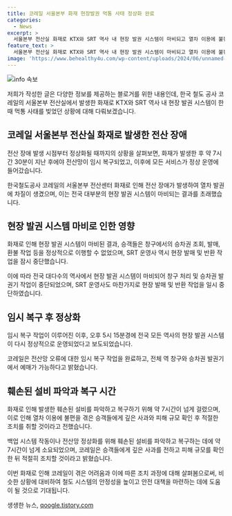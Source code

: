 ```yaml
---
title: 코레일 서울본부 화재 현장발권 먹통 사태 정상화 완료
categories:
  - News
excerpt: >
  서울본부 전산실 화재로 KTX와 SRT 역사 내 현장 발권 시스템이 마비되고 열차 이용에 불편을 겪었습니다. 전국 대다수의 현장 발권 시스템이 멈춘 가운데, 코레일과 SRT 운영사는 발권 및 반환 작업을 일시 중단했습니다. 임시 복구 후 7시간 30분이 지나서야 모든 서비스가 정상 운영에 돌아왔고, 하지만 복구 작업은 훼손된 설비를 파악하고 복구하는 데 시간이 소요되었습니다. 코레일은 피해 규모를 확인한 뒤 적절히 조치할 계획이라며 깊이 사과하고 있습니다.
feature_text: >
  서울본부 전산실 화재로 KTX와 SRT 역사 내 현장 발권 시스템이 마비되고 열차 이용에 불편을 겪었습니다. 전국 대다수의 현장 발권 시스템이 멈춘 가운데, 코레일과 SRT 운영사는 발권 및 반환 작업을 일시 중단했습니다. 임시 복구 후 7시간 30분이 지나서야 모든 서비스가 정상 운영에 돌아왔고, 하지만 복구 작업은 훼손된 설비를 파악하고 복구하는 데 시간이 소요되었습니다. 코레일은 피해 규모를 확인한 뒤 적절히 조치할 계획이라며 깊이 사과하고 있습니다.
image: 'https://www.behealthy4u.com/wp-content/uploads/2024/06/unnamed-file.png'
---
```


<p><img src="https://www.behealthy4u.com/wp-content/uploads/2024/06/unnamed-file.png" alt="info 속보" /></p>

<p>저희가 작성한 글은 다양한 정보를 제공하는 블로거를 위한 내용인데, 한국 철도 공사 코레일의 서울본부 전산실에서 발생한 화재로 KTX와 SRT 역사 내 현장 발권 시스템이 한때 먹통 사태를 빚었던 상황에 대해 다뤄보겠습니다.</p>

<h2 data-ke-size="size26">코레일 서울본부 전산실 화재로 발생한 전산 장애</h2>

<p>전산 장애 발생 시점부터 정상화될 때까지의 상황을 살펴보면, 화재가 발생한 후 약 7시간 30분이 지난 후에야 전산망이 임시 복구되었고, 이후에 모든 서비스가 정상 운영에 들어갔습니다.</p>

<p data-ke-size="size16">한국철도공사 코레일의 서울본부 전산센터 화재로 인해 전산 장애가 발생하여 열차 발권에 차질이 생겼으며, 이는 전국 대부분의 현장 발권 시스템이 마비되는 결과를 초래했습니다.</p>

<h2 data-ke-size="size26">현장 발권 시스템 마비로 인한 영향</h2>

<p>화재로 인해 현장 발권 시스템이 마비된 결과, 승객들은 창구에서의 승차권 조회, 발매, 환불 작업 등을 정상적으로 이행할 수 없었으며, SRT 운영사 역시 현장 발매 및 반환 작업을 잠시 중단했습니다.</p>

<p data-ke-size="size16">이에 따라 전국 대다수의 역사에서 현장 발권 시스템이 마비되어 창구 처리 및 승차권 발권기 작업이 중단되었으며, SRT 운영사도 마찬가지로 현장 발매 및 반환 작업을 일시 중단하였습니다.</p>

<h2 data-ke-size="size26">임시 복구 후 정상화</h2>

<p>임시 복구 작업이 이루어진 이후, 오후 5시 15분경에 전국 모든 역사의 현장 발권 시스템이 다시 정상적으로 운영되었다고 보도되었습니다.</p>

<p data-ke-size="size16">코레일은 전산망 오류에 대한 임시 복구 작업을 완료하고, 전체 역 창구와 승차권 발권기에서 예매가 가능하다고 밝혔습니다.</p>

<h2 data-ke-size="size26">훼손된 설비 파악과 복구 시간</h2>

<p>화재로 인해 발생한 훼손된 설비를 파악하고 복구하기 위해 약 7시간이 넘게 걸렸으며, 이로 인해 열차 이용에 불편을 겪은 승객들에게 깊은 사과와 피해 규모 확인 후 적절한 조치를 취할 것이라고 전했습니다.</p>

<p data-ke-size="size16">백업 시스템 작동이나 전산망 정상화를 위해 훼손된 설비를 파악하고 복구하는 데에 약 7시간이 넘게 소요되었으며, 코레일은 승객들에게 깊은 사과를 전하고 피해 규모를 확인한 뒤 적절히 조치할 것이라고 밝혔습니다.</p>

<p>이번 화재로 인해 코레일이 겪은 어려움과 이에 따른 조치 과정에 대해 살펴봄으로써, 비슷한 상황에 대비하여 철도 시스템의 안정성을 높이고 안전 대책을 마련하는 데에 도움이 될 것으로 기대됩니다.</p>
생생한 뉴스, <a href="https://qoogle.tistory.com" rel="dofollow">qoogle.tistory.com</a>


